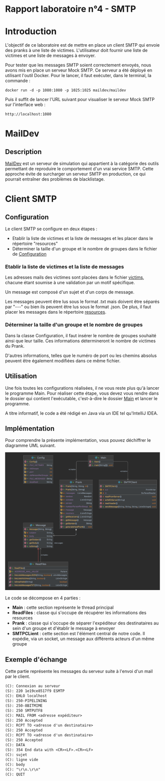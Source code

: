 # Rapport laboratoire n°4 - SMTP

# Introduction
L'objectif de ce laboratoire est de mettre en place un client SMTP qui envoie des pranks à une liste de victimes.
L'utilisateur doit fournir une liste de victimes et une liste de messages à envoyer.

Pour tester que les messages SMTP soient correctement envoyés, nous avons mis en place un serveur Mock SMTP.
Ce serveur a été déployé en utilisant l'outil Docker. Pour le lancer, il faut exécuter, dans le terminal, la commande :  
    
    docker run -d -p 1080:1080 -p 1025:1025 maildev/maildev

Puis il suffit de lancer l'URL suivant pour visualiser le serveur Mock SMTP sur l'interface web : 

    http://localhost:1080

# MailDev
## Description
[MailDev](https://github.com/maildev/maildev) est un serveur de simulation qui appartient à la catégorie des outils permettant de reproduire 
le comportement d'un vrai service SMTP. Cette approche évite de surcharger un serveur SMTP en production, 
ce qui pourrait entraîner des problèmes de blacklistage.

# Client SMTP
## Configuration
Le client SMTP se configure en deux étapes :
- Etablir la liste de victimes et la liste de messages et les placer dans le répertoire "resources"
- Déterminer la taille d'un groupe et le nombre de groupes dans le fichier de [Configuration](src/main/java/ch/heig/dai_lab_smtp/Configuration.java)

### Etablir la liste de victimes et la liste de messages
Les adresses mails des victimes sont placées dans le fichier [victims](src/main/resources/victims.txt), 
chacune étant soumise à une validation par un motif spécifique.

Un message est composé d'un sujet et d'un corps de message. 

Les messages peuvent être lus sous le format .txt mais doivent être séparés par "---" ou bien ils peuvent être lus sous le format .json.
De plus, il faut placer les messages dans le répertoire [resources](src/main/resources).

### Déterminer la taille d'un groupe et le nombre de groupes

Dans la classe Configuration, il faut insérer le nombre de groupes souhaité ainsi que leur taille.
Ces informations détermineront le nombre de victimes du Prank.

D'autres informations, telles que le numéro de port ou les chemins absolus peuvent être également modifiées dans ce même fichier.

## Utilisation

Une fois toutes les configurations réalisées, il ne vous reste plus qu'à lancer le programme Main.
Pour réaliser cette étape, vous devez vous rendre dans le dossier qui contient l'exécutable, 
c'est-à-dire le dossier [Main](src/main/java/ch/heig/dai_lab_smtp/Main.java) et lancer le programme.

A titre informatif, le code a été rédigé en Java via un IDE tel qu'IntelliJ IDEA.

## Implémentation

Pour comprendre la présente implémentation, vous pouvez déchiffrer le diagramme UML suivant.

![Diagramme UML](src/main/figures/Diagramme.png)

Le code se décompose en 4 parties :
- **Main** : cette section représente le thread principal
- **ReadFiles** : classe qui s'occupe de récupérer les informations des resources
- **Prank** : classe qui s'occupe de séparer l'expéditeur des destinataires au sein d'un groupe et d'établir le message à envoyer
- **SMTPCLient** : cette section est l'élément central de notre code. Il expédie, via un socket, un message aux différents acteurs d'un même groupe

## Exemple d'échange
Cette partie représente les messages du serveur suite à l'envoi d'un mail par le client.

    (C): Connexion au serveur 
    (S): 220 1e19ce8517f9 ESMTP
    (C): EHLO localhost
    (S): 250-PIPELINING
    (S): 250-8BITMIME
    (S): 250 SMTPUTF8
    (C): MAIL FROM <adresse expéditeur>
    (S): 250 Accepted
    (C): RCPT TO <adresse d'un destinataire> 
    (S): 250 Accepted
    (C): RCPT TO <adresse d'un destinataire> 
    (S): 250 Accepted
    (C): DATA
    (S): 354 End data with <CR><LF>.<CR><LF>
    (C): sujet
    (C): ligne vide
    (C): body
    (C): "\r\n.\r\n"
    (C): QUIT



